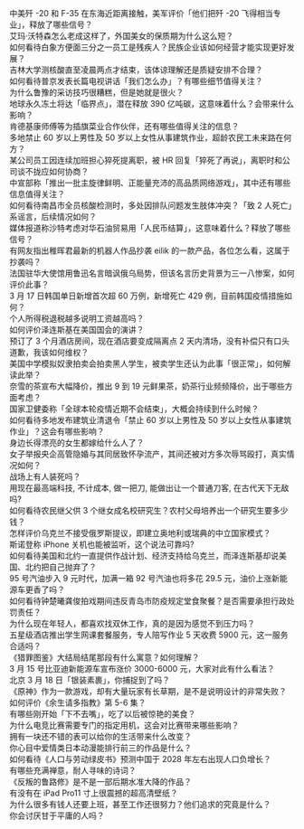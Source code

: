 中美歼 -20 和 F-35 在东海近距离接触，美军评价「他们把歼 -20 飞得相当专业」，释放了哪些信号？  
艾玛·沃特森怎么老成这样了，外国美女的保质期为什么这么短？  
如何看待白象方便面三分之一员工是残疾人？民族企业该如何经营才能实现更好发展？  
吉林大学测核酸直至凌晨两点才结束，该体谅理解还是质疑安排不合理？  
如何看待普京发表长篇电视讲话「我们怎么办」？有哪些细节值得关注？  
为什么鲁豫的采访技巧很糟糕，但是她就是很火？  
地球永久冻土将达「临界点」，潜在释放 390 亿吨碳，这意味着什么？会带来什么影响？  
肯德基康师傅等为插旗菜业合作伙伴，还有哪些值得关注的信息？  
多地禁止 60 岁以上男性及 50 岁以上女性从事建筑作业，超龄农民工未来路在何方？  
某公司员工因连续加班担心猝死提离职，被 HR 回复「猝死了再说」，离职时和公司谈不拢应如何协商？  
中宣部称「推出一批主旋律鲜明、正能量充沛的高品质网络游戏」，其中还有哪些信息值得关注？  
如何看待南昌市全员核酸检测时，多处因排队问题发生肢体冲突？「致 2 人死亡」系谣言，后续情况如何？  
媒体报道称沙特考虑对华石油贸易用「人民币结算」，这意味着什么？释放了哪些信号？  
有网友指出稚晖君最新的机器人作品抄袭 eilik 的一款产品，各位怎么看，这属于抄袭吗？  
法国驻华大使馆用鲁迅名言暗讽俄乌局势，但该名言历史背景为三一八惨案，如何评价此事？  
3 月 17 日韩国单日新增首次超 60 万例，新增死亡 429 例，目前韩国疫情措施如何？  
个人所得税退税越多说明工资越高吗？  
如何评价泽连斯基在美国国会的演讲？  
预订了 3 个月酒店房间，现在酒店要变成隔离点 2 天内清场，没有补偿只有口头道歉，我该如何维权？  
美国中学模拟奴隶拍卖会拍卖黑人学生，被卖学生还认为此事「很正常」，如何解读此举？  
奈雪的茶宣布大幅降价，推出 9 到 19 元鲜果茶，奶茶行业频频降价，出于哪些方面考虑？  
国家卫健委称「全球本轮疫情近期不会结束」，大概会持续到什么时候？  
如何看待多地发布建筑业清退令「禁止 60 岁以上男性及 50 岁以上女性从事建筑作业」？这会有哪些影响？  
身边长得漂亮的女生都嫁给什么人了？  
女子举报央企高管隐婚与其同居致怀孕流产，其间还被对方多次辱骂殴打，真实情况如何？  
战场上有人装死吗？  
用现在最高端科技, 不计成本, 做一把刀, 能做出让一个普通刀客, 在古代天下无敌吗?  
如何看待农民继父供 3 个继女成名校研究生？农村父母培养出一个研究生要多少钱？  
怎样评价乌克兰不接受俄罗斯提议，即建立奥地利或瑞典的中立国家模式？  
斯诺登称 iPhone 关机也能被监听，这个说法可靠吗?  
如何看待美国和北约一直提供作战计划、经济支持给乌克兰，而泽连斯基却说美国、北约把自己抛弃了？  
95 号汽油步入 9 元时代，加满一箱 92 号汽油也将多花 29.5 元，油价上涨新能源车更香了吗？  
如何看待钟楚曦龚俊拍戏期间违反青岛市防疫规定堂食聚餐？是否需要承担行政处罚责任？  
为什么现在年轻人，都喜欢找双休工作，真的是因为感觉不到压力吗？  
五星级酒店推出学生网课套餐服务，专人陪写作业 5 天收费 5900 元，这一服务合适吗？  
《猎罪图鉴》大结局结尾那段有什么寓意？如何理解？  
3 月 15 号比亚迪新能源车宣布涨价 3000-6000 元，大家对此有什么看法？  
北京 3 月 18 日「银装素裹」，你捕捉到了吗？  
《原神》作为一款游戏，却有大量玩家有长草期，是不是说明设计的非常失败？  
如何评价《余生请多指教》第 5-6 集？  
有哪些刚开始「下不去嘴」，吃了以后被惊艳的美食？  
为什么电竞比赛需要专门的指定用机，这会对比赛带来哪些影响？  
拥有一块还不错的表可以给你的生活带来什么改变？  
你心目中爱情类日本动漫能排行前三的作品是什么？  
如何看待《人口与劳动绿皮书》预测中国于 2028 年左右出现人口负增长？  
有哪些充满禅意，耐人寻味的诗词？  
《反叛的鲁路修》是不是一部后期水准大降的作品？  
有没有在 iPad Pro11 寸上很震撼的超高清壁纸？  
为什么很多有钱人还要上班，甚至工作还很努力？他们追求的究竟是什么？  
你会讨厌甘于平庸的人吗？  
